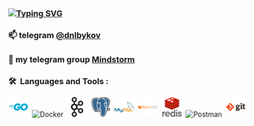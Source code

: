 ### [![Typing SVG](https://readme-typing-svg.herokuapp.com?color=%2336BCF7&lines=Hi+there,+i'm+Daniil)](https://git.io/typing-svg)   
### 📫 telegram [@dnlbykov](https://t.me/dnlbykov) 
### 📎 my telegram group [Mindstorm](https://t.me/mindstormm)
### 🛠 &nbsp;Languages and Tools :
<p>
<img src="https://github.com/devicons/devicon/blob/master/icons/go/go-original-wordmark.svg" title="Go"  alt="Go" width="40" height="40"/>&nbsp;
 <img src="https://www.ve
 ### 🛠 &nbsp;Languages and Tools :
<p>
<img src="https://github.com/devicons/devicon/blob/master/icons/docker/docker-original.svg" title="Docker"  alt="Docker" width="40" height="40"/>&nbsp;
<img src="https://github.com/devicons/devicon/blob/master/icons/apachekafka/apachekafka-original.svg" title="Apache Kafka"  alt="Apache Kafka" width="40" height="40"/>&nbsp;
<img src="https://github.com/devicons/devicon/blob/master/icons/postgresql/postgresql-original.svg" title="PostgreSQL"  alt="PostgreSQL" width="40" height="40"/>&nbsp;
<img src="https://github.com/devicons/devicon/blob/master/icons/mysql/mysql-original-wordmark.svg" title="MySQL"  alt="MySQL" width="40" height="40"/>&nbsp;
<img src="https://github.com/devicons/devicon/blob/master/icons/rabbitmq/rabbitmq-original-wordmark.svg" title="RabbitMQ"  alt="RabbitMQ" width="40" height="40"/>&nbsp;
<img src="https://github.com/devicons/devicon/blob/master/icons/redis/redis-original-wordmark.svg" title="Redis"  alt="Redis" width="40" height="40"/>&nbsp;
<img src="https://www.vectorlogo.zone/logos/getpostman/getpostman-icon.svg" title="Postman"  alt="Postman" width="40" height="40"/>&nbsp;
<img src="https://github.com/devicons/devicon/blob/master/icons/git/git-original-wordmark.svg" title="Git" **alt="Git" width="40" height="40"/>&nbsp;
<img src="https://www.ve
<!--
**Dnlbb/Dnlbb** is a ✨ _special_ ✨ repository because its `README.md` (this file) appears on your GitHub profile.

Here are some ideas to get you started:

- 🔭 I’m currently working on ...
- 🌱 I’m currently learning ...
- 👯 I’m looking to collaborate on ...
- 🤔 I’m looking for help with ...
- 💬 Ask me about ...
- 📫 How to reach me: ...
- 😄 Pronouns: ...
- ⚡ Fun fact: ...
-->
